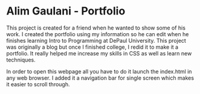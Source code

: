 # Alim Gaulani - Portfolio

This project is created for a friend when he wanted to show some of his work. I created the portfolio using my information so he can edit when he finishes learning Intro to Programming at DePaul University. This project was originally a blog but once I finished college, I redid it to make it a portfolio. It really helped me increase my skills in CSS as well as learn new techniques. 

In order to open this webpage all you have to do it launch the index.html in any web browser. I added it a navigation bar for single screen which makes it easier to scroll through. 
